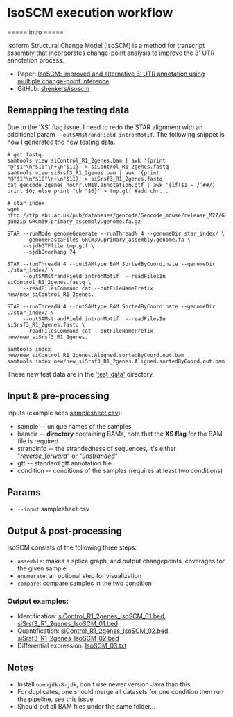 # IsoSCM execution workflow

===== intro =====

Isoform Structural Change Model (IsoSCM) is a method for transcript assembly that incorporates change-point analysis to improve the 3' UTR annotation process.

- Paper: [IsoSCM: improved and alternative 3′ UTR annotation using multiple change-point inference](https://rnajournal.cshlp.org/content/21/1/14)
- GitHub: [shenkers/isoscm](https://github.com/shenkers/isoscm)


## Remapping the testing data
Due to the 'XS' flag issue, I need to redo the STAR alignment with an additional param `--outSAMstrandField intronMotif`. The following snippet is how I generated the new testing data.

```
# get fastq...
samtools view siControl_R1_2genes.bam | awk '{print "@"$1"\n"$10"\n+\n"$11}' > siControl_R1_2genes.fastq
samtools view siSrsf3_R1_2genes.bam | awk '{print "@"$1"\n"$10"\n+\n"$11}' > siSrsf3_R1_2genes.fastq
cat gencode_2genes_noChr.vM18.annotation.gtf | awk '{if($1 ~ /^##/) print $0; else print "chr"$0}' > tmp.gtf #add chr...

# star index
wget http://ftp.ebi.ac.uk/pub/databases/gencode/Gencode_mouse/release_M27/GRCm39.primary_assembly.genome.fa.gz
gunzip GRCm39.primary_assembly.genome.fa.gz

STAR --runMode genomeGenerate --runThreadN 4 --genomeDir star_index/ \
     --genomeFastaFiles GRCm39.primary_assembly.genome.fa \
     --sjdbGTFfile tmp.gtf \
     --sjdbOverhang 74

STAR --runThreadN 4 --outSAMtype BAM SortedByCoordinate --genomeDir ./star_index/ \
     --outSAMstrandField intronMotif  --readFilesIn siControl_R1_2genes.fastq \
     --readFilesCommand cat --outFileNamePrefix new/new_siControl_R1_2genes.

STAR --runThreadN 4 --outSAMtype BAM SortedByCoordinate --genomeDir ./star_index/ \
     --outSAMstrandField intronMotif  --readFilesIn siSrsf3_R1_2genes.fastq \
     --readFilesCommand cat --outFileNamePrefix new/new_siSrsf3_R1_2genes.
     
samtools index new/new_siControl_R1_2genes.Aligned.sortedByCoord.out.bam
samtools index new/new_siSrsf3_R1_2genes.Aligned.sortedByCoord.out.bam
```

These new test data are in the ['test_data'](test_data/) directory.


## Input & pre-processing
Inputs (example sees [samplesheet.csv](./samplesheet.csv)):
  - sample -- unique names of the samples
  - bamdir -- **directory** containing BAMs, note that the **XS flag** for the BAM file is required
  - strandinfo -- the strandedness of sequences, it's either "_reverse_forward_" or "_unstranded_"
  - gtf -- standard gtf annotation file
  - condition -- conditions of the samples (requires at least two conditions)

## Params

- `--input` samplesheet.csv 

## Output & post-processing

IsoSCM consists of the following three steps:
- `assemble`: makes a splice graph, and output changepoints, coverages for the given sample
- `enumerate`: an optional step for visualization
- `compare`: compare samples in the two condition

### Output examples:

- Identification: [siControl_R1_2genes_IsoSCM_01.bed](test_res/siControl_R1_2genes_IsoSCM_01.bed), [siSrsf3_R1_2genes_IsoSCM_01.bed](test_res/siSrsf3_R1_2genes_IsoSCM_01.bed)
- Quantification: [siControl_R1_2genes_IsoSCM_02.bed](test_res/siControl_R1_2genes_IsoSCM_02.bed), [siSrsf3_R1_2genes_IsoSCM_02.bed](test_res/siSrsf3_R1_2genes_IsoSCM_02.bed)
- Differential expression: [IsoSCM_03.txt](test_res/IsoSCM_03.txt)

## Notes

- Install `openjdk-8-jdk`, don't use newer version Java than this
- For duplicates, one should merge all datasets for one condition then run the pipeline, see this [issue](https://github.com/shenkers/isoscm/issues/8)
- Should put all BAM files under the same folder...
